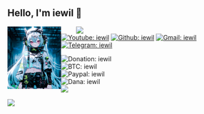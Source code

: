 <h2> Hello, I'm <b>iewil</b> 👋</h2>
<img align='left' src="https://github.com/iewilmaestro/iewilmaestro/blob/main/icon.png" width="120" height="140">
<img align='right' src="https://github-readme-stats.vercel.app/api/top-langs/?username=iewilmaestro&theme=codeSTACKr" width="350">

[![Youtube: iewil](https://img.shields.io/youtube/channel/subscribers/UCvBSqRaT6nsPvtl8m6GaQpg?style=social)](https://youtube.com/c/iewil)
[![Github: iewil](https://img.shields.io/github/followers/iewilmaestro?style=social)](https://github.com/iewilmaestro)
[![Gmail: iewil](https://img.shields.io/badge/Gmail-Iewil-green?style=social&logo=gmail)](mailto:purna.iera@gmail.com)
[![Telegram: iewil](https://img.shields.io/badge/Telegram-Iewil-green?style=social&logo=Telegram)](https://t.me/iewil57)
<br>

![Donation: iewil](https://img.shields.io/badge/💰-Donation-orange?style=flat-square)
<br>
![BTC: iewil](https://img.shields.io/badge/BTC-18jswG2t9EZrnHju5dyiYw1yGbkcrTSgJg-orange?style=flat-square&logo=bitcoin)
<br>
![Paypal: iewil](https://img.shields.io/badge/Paypal-Purna.iera@gmail.com-orange?style=flat-square&logo=paypal)
<br>
![Dana: iewil](https://img.shields.io/badge/Dana-085819008551-orange?style=flat-square&logo=idr)
<br>
<img align='left' src="https://github-readme-stats.vercel.app/api?username=iewilmaestro&show_icons=true&theme=codeSTACKr" width="350">
</br>

[![](https://visitcount.itsvg.in/api?id=iewilmaestro&label=Profile%20Views&icon=5&pretty=true)](https://visitcount.itsvg.in)


<!--[tema readme stats] -->
<!--https://github.com/anuraghazra/github-readme-stats/blob/master/themes/README.md-->
